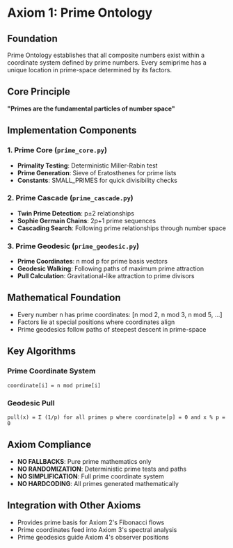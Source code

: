 # Axiom 1: Prime Ontology

## Foundation
Prime Ontology establishes that all composite numbers exist within a coordinate system defined by prime numbers. Every semiprime has a unique location in prime-space determined by its factors.

## Core Principle
**"Primes are the fundamental particles of number space"**

## Implementation Components

### 1. Prime Core (`prime_core.py`)
- **Primality Testing**: Deterministic Miller-Rabin test
- **Prime Generation**: Sieve of Eratosthenes for prime lists
- **Constants**: SMALL_PRIMES for quick divisibility checks

### 2. Prime Cascade (`prime_cascade.py`)
- **Twin Prime Detection**: p±2 relationships
- **Sophie Germain Chains**: 2p+1 prime sequences
- **Cascading Search**: Following prime relationships through number space

### 3. Prime Geodesic (`prime_geodesic.py`)
- **Prime Coordinates**: n mod p for prime basis vectors
- **Geodesic Walking**: Following paths of maximum prime attraction
- **Pull Calculation**: Gravitational-like attraction to prime divisors

## Mathematical Foundation
- Every number n has prime coordinates: [n mod 2, n mod 3, n mod 5, ...]
- Factors lie at special positions where coordinates align
- Prime geodesics follow paths of steepest descent in prime-space

## Key Algorithms

### Prime Coordinate System
```
coordinate[i] = n mod prime[i]
```

### Geodesic Pull
```
pull(x) = Σ (1/p) for all primes p where coordinate[p] = 0 and x % p = 0
```

## Axiom Compliance
- **NO FALLBACKS**: Pure prime mathematics only
- **NO RANDOMIZATION**: Deterministic prime tests and paths
- **NO SIMPLIFICATION**: Full prime coordinate system
- **NO HARDCODING**: All primes generated mathematically

## Integration with Other Axioms
- Provides prime basis for Axiom 2's Fibonacci flows
- Prime coordinates feed into Axiom 3's spectral analysis
- Prime geodesics guide Axiom 4's observer positions
